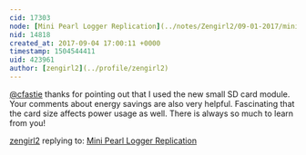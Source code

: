 ```yaml
---
cid: 17303
node: [Mini Pearl Logger Replication](../notes/Zengirl2/09-01-2017/mini-pearl-logger-replication)
nid: 14818
created_at: 2017-09-04 17:00:11 +0000
timestamp: 1504544411
uid: 423961
author: [zengirl2](../profile/zengirl2)
---
```


[@cfastie](/profile/cfastie) thanks for pointing out that I used the new small SD card module. Your comments about energy savings are also very helpful. Fascinating that the card size affects power usage as well. There is always so much to learn from you!

[zengirl2](../profile/zengirl2) replying to: [Mini Pearl Logger Replication](../notes/Zengirl2/09-01-2017/mini-pearl-logger-replication)

